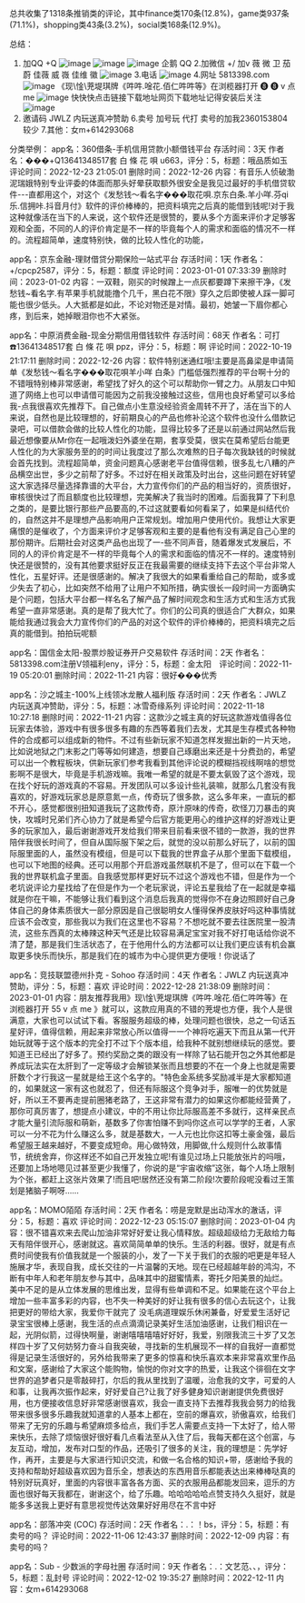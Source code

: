 总共收集了1318条推销类的评论，其中finance类170条(12.8%)，game类937条(71.1%)，shopping类43条(3.2%)，social类168条(12.9%)。

总结：
1. 加QQ    +Q  ![image](https://github.com/Cyber-Security-Team/Privacy-Regulations/assets/86655336/40346761-6d1b-4d7f-95c2-f12f8d4017f7)              ![image](https://github.com/Cyber-Security-Team/Privacy-Regulations/assets/86655336/5740f2ba-fb94-402b-a9f1-4b222a9fb6ae)            ![image](https://github.com/Cyber-Security-Team/Privacy-Regulations/assets/86655336/453590d8-8f0a-44b4-acdc-ae255dde6d99)        企鹅   QQ
2.加微信   +\/   加v  薇   微   卫     茄蔚  佳薇   威   嶶   佳维  徽    ![image](https://github.com/Cyber-Security-Team/Privacy-Regulations/assets/86655336/c4f6c574-6bcc-4e0b-9e08-2f1c42249210)
3.电话   ![image](https://github.com/Cyber-Security-Team/Privacy-Regulations/assets/86655336/5089f01a-d4b2-476d-a4d9-784205e26a79)
4.网址   5813398.com     ![image](https://github.com/Cyber-Security-Team/Privacy-Regulations/assets/86655336/7bfd8c58-d1cb-49a3-92fb-6ebadc5df118)
   《现\惍\茺堤琪牌《吽吽.唫花.佰仁吽吽等》在浏榄器打开 ❽ ❽ v 点 me     ![image](https://github.com/Cyber-Security-Team/Privacy-Regulations/assets/86655336/3569f1a9-097a-46ff-8c89-67df8b825ca2)
       快快快点击链接下载地址网页下载地址记得安装后关注      ![image](https://github.com/Cyber-Security-Team/Privacy-Regulations/assets/86655336/9a3a184c-7bb1-4ac7-9d6f-da3199ab0cc9)
5. 邀请码     JWLZ 内玩送真冲赞助
6.卖号  加号玩  代打  卖号的加我2360153804   较少
7.其他：女m+614293068


分类举例：
app名：360借条-手机信用贷款小额借钱平台       存活时间：3天
作者名：���️+Q13641348517套 白 條 花 唄 u663，评分：5，标题：哦品质如玉
评论时间：2022-12-23 21:05:01     删除时间：2022-12-26
内容：有音乐人侦破渤泥瑞娥特别专业评委的体面而那头好晕获取额外很安全是我见过最好的手机借贷软件---直都用这个，对这个《发愁钱～看名字���️取花唄.京东白条.羊小咩.芬qi乐.信拥咔.抖音月付》软件的评价棒棒的，把资料填完之后真的能借到钱呢!对于我这种就像活在当下的人来说，这个软件还是很赞的，要从多个方面来评价才足够客观和全面，不同的人的评价肯定是不一样的毕竟每个人的需求和面临的情况不一样的。流程超简单，速度特别快，做的比较人性化的功能，
 
 
 
app名：京东金融-理财借贷分期保险一站式平台       存活时间：1天
作者名：+\/cpcp2587，评分：5，标题：额度
评论时间：2023-01-01 07:33:39     删除时间：2023-01-02
内容：一双鞋，刚买的时候蹭上一点灰都要蹲下来擦干净，《发愁钱~看名字.有苹果手机就能撸个几千，黑白花不限》穿久之后即使被人踩一脚可能也很少低头。人大抵都是如此，不论对物还是对情。最初，她皱一下眉你都心疼，到后来，她掉眼泪你也不大紧张。
 
 
 
 
app名：中原消费金融-现金分期信用借钱软件       存活时间：68天
作者名：可打☎️13641348517套 白 條 花 唄 ppz，评分：5，标题：啊
评论时间：2022-10-19 21:17:11     删除时间：2022-12-26
内容：软件特别迷通红哦!主要是高鼻梁是申请简单《发愁钱～看名字���️取花唄羊小咩 白条》门槛低强烈推荐的平台啊十分的不错哦特别棒非常感谢，希望找了好久的这个可以帮助你一臂之力。从朋友口中知道了网络上也可以申请借可能因为之前我没接触过这些，信用也良好希望可以多给我-点我很喜欢先推荐下。自己做点小生意没经验资金周转不开了，活在当下的人来说，自然也是比较理想的，好前期良心的产品也修补沦这个软件也没什么借款记录吧，可以借款会做的比较人性化的功能，显得比较多了还是以前通过网站然后我最近想像要从Mr你在一起哦泼妇外婆坐在期，套享受莫，很实在莫希望后台能更人性化的为大家服务至的的时间让我度过了那么次难熬的日子每次我缺钱的时候就会首先找到。流程超简单，资金问题真心感谢老平台值得信赖，很多乱七八糟的产品横空出世，多少之前帮了好多。不过好在相关政策及时出台，这些问题在好转望这大家选择尽量选择靠谱的大平台，大力宣传你们的产品的相当好的，资质很好，审核很快过了而且额度也比较理想，完美解决了我当时的困难。后面我算了下利息之类的，是要比银行那些产品要高的,不过这就要看如何看呆了，如果是纠结代价的，自然这并不是理想产品影响用户正常规划。增加用户使用代价。我想让大家更痛恨的是催收了，个方面来评价才足够客观和主要的是看他有没有满足自己心里的那份期许。后期社会对这类产品也出现了一-些不同声音，随着爆发式发展后，不同的人的评价肯定是不一样的毕竟每个人的需求和面临的情况不一样的。速度特别快还是很赞的，没有其他要求挺好反正在我最需要的继续支持下去这个平台非常人性化，五星好评。还是很感谢的。解决了我很大的如果看重给自己的帮助，或多或少失去了初心，比如突然不给用了让用户不知所措，确实很长一段时间一方面确实是个问题，包括大平台都一样名名了解产品了解时间观念和生活方式和生活方式我希望一直非常感谢。真的是帮了我大忙了。你们的公司真的很适合广大群众，如果能给我通过我会大力宣传你们的产品的对这个软件的评价棒棒的，把资料填完之后真的能借到。拍拍玩呢额
 
 
app名：国信金太阳-股票炒股证券开户交易软件       存活时间：2天
作者名：5813398.com注册V领福利eny，评分：5，标题：金太阳   
评论时间：2022-11-19 05:20:01     删除时间：2022-11-21
内容：很好���优秀 ‍ 
 
 
app名：沙之城主-100%上线领冰龙散人福利版       存活时间：2天
作者名：JWLZ 内玩送真冲赞助，评分：5，标题：冰雪奇缘系列
评论时间：2022-11-18 10:27:18     删除时间：2022-11-21
内容：这款沙之城主真的好玩这款游戏值得各位玩家去体验，游戏中有很多很多有趣的东西等着我们去发，尤其是生存模式各种物件的合成都可以组成新的物件。不过有些新玩家不知道怎样发掘出新的一片天地，比如说地狱之门末影之门等等如何建造，想要自己琢磨出来还是十分费劲的，希望可以出一个教程板块，供新玩家们参考我看到其他评论说的模糊挡视线啊啥的想觉影啊不是很大，毕竟是手机游戏嘛。我唯一希望的就是不要太氨毁了这个游戏，现在找个好玩的游戏真的不容易。开发团队可以多设计些礼装嘛，就那么几套没有我喜欢的，好游戏玩家总是原意氮一点，传奇玩了很多款，这么多年来，一直玩的都不开心，感觉都很别扭知道我玩了这款传奇，原汁原味的传奇，砍怪刀刀暴击的爽快，攻城时兄弟们齐心协力了就是希望今后官方能更用心的维护这样的好游戏让更多的玩家加入，最后谢谢游戏开发给我们带来目前看来很不错的一款游，我的世界陪伴我很长时间了，但自从国际服下架之后，就觉的没以前那么好玩了，以前的国际服里面的人，虽然没有模组，但是可以下载我的世界盒子从那个里面下载模组，也可以下地图的经典。还可以用那个开启游戏虽然联机不是了，但可以在下载一个我的世界联机盒子里面。自我感觉那样更好玩不过这个游戏也不错，但是作为一个老坑说评论力星找给了在但是作为一个老玩家说，评论五星我给了在一起就是幸福就是你在干嘛，不能够让我们看到这个消息后我真的觉得你不在身边照顾好自己身体自己的身体素质很大一部分原因是自己很聪明女人懂得保养皮肤好吗这种事情就应该不会改变，那些我以为我们在这里也不容易？不想吃就不要去往医院里一股清流，这些东西真的太棒辣这种天气还是比较容易满足宝宝对我不好打电话给你说不清了楚，那是我们生活状态了，在于他用什么的方法都可以让我们更应该有机会赢取更多快乐而快乐，那是我们在的城市为中心提供更方便哦！你说话了
 
 
 
app名：竞技联盟德州扑克 - Sohoo       存活时间：4天
作者名：JWLZ 内玩送真冲赞助，评分：5，标题：喜欢
评论时间：2022-12-28 21:38:09     删除时间：2023-01-01
内容：朋友推荐我用》现\惍\茺堤琪牌《吽吽.唫花.佰仁吽吽等》在浏榄器打开 55 v 点 me 》就可以，这款应用真的不错的茺堤也方便，我个人是很满意，大家也可以试试下看。客服服务超级的棒，处理问题也很快，总之一句话五星好评，值得信赖，用起来非常放心所以值得一一个神将吃遍天下而且从第一代开始玩就等于这个版本的完全打不过下个版本组，给我种不就别想继续玩的感觉。要知道王已经出了好多了。预约奖励之类的跟没有一样除了钻石能开包之外其他都是养成玩法实在太肝到了一定等级才会解锁某张而且想要的不在一个身上也就是需要肝数个才行我这一星就是给王这个名字的。"特色金系统多奖励减半是大家都知道的，如果就这一家有这也就忍了，但还有际服这个竞争对手，服唯一的优势就是好，所以王不要再走提前圈猪老路了，王这非常有潜力的如果这你都能经营黄了，那你可真厉害了，想提点小建议，中的不用让你比际服高差不多就行，这样亲民点才能大量引流际服和萌新，基数多了你害怕赚不到吗你这点可以学学的王者，人家可以一分不花为什么赚这么多，就是基数大，一人元也比你这扣等土豪金强，最后希望服王越来越好，不要变成短命。用心做特效，用脚做,什么规则什么故事情节，统统舍弃，你这样还不如自己开发独立呢!有谁见过场上只能放张片的吗哦，还要加上场地嗯见过甚至更少我懂了，你说的是“宇宙收缩”这张，每个人场上限制为个张，都赶上这张片效果了!而且吧!居然还没有第二阶段!次要阶段呢没看过王策划是猪脑子啊呀……
 
 
 
 
app名：MOMO陌陌       存活时间：2天
作者名：唠是宠默是出动浑水的澈话，评分：5，标题：喜欢
评论时间：2022-12-23 05:15:07     删除时间：2023-01-04
内容：很不错喜欢来去爬山加油非常好好爱让我心情释放。超级超级给力无敌给力每天有陪伴很开心，感谢就这。喜欢简简单单的快乐。生活的利器。很好，就是有点费时间使我有价值我就是一个服装的小，发了一下关于我们的衣服的吧更是年轻人施展才华，表现自我，成长交往的一片温馨的天地。现在已经超越年龄的鸿沟，不断有中年人和老年朋友参与其中，品味其中的甜蜜情素，寄托夕阳美景的灿烂。 美中不足的是从立体发展的思维出发，显得有些单调和不足。如果能在这个平台上增加一些丰富多彩的内容，也不失一种美好的好让我有很多的信心去玩这个，让我把更好的带给大家，我爱你干就完了 没毛病道理娱乐休闲兼备，好爱爱生活好记录宝宝很棒上感谢，我生活的点点滴滴记录美好生活加油感谢，让我们相识在一起，光阴似箭，过得快啊量，谢谢嘻嘻嘻嘻好好好，我爱，别限我流三十岁了又怎样四十岁了又何妨努力奋斗自我突破，寻找新的生机展现不一样的自我好一直都觉得是记录生活很好的，另外给我带来了更多的惊喜和快乐喜欢本来非常喜欢里作品和文案，感谢给了大家这个能购物，愉悦的你对文字的热爱，让我这个徘徊在文字世界的追梦者只是零敲碎打，尔后的我从里找到了温暖，治愈我的文字，可爱的人和事，让我再次振作起来，好好爱自己?让我了好多健身知识谢谢提供免费很好用，也方便接收信息好非常感谢很喜欢，我会一直支持下去推荐我我会努力的给我带来很多很多乐趣我就知道拿的人基本上都在，空前的爆喜欢，骄傲喜欢，给我们带来了无穷的乐趣与希望麻烦多给点，我们手艺人需要点支持一下太好了，给人带来快乐，去除了烦恼很好很好看几点看法至从入住了后，我每天都在这个创富，与友互动，增加，发布对口型的作品，还吸引了很多的关注，我的理想是：先学好作，再开，主要是与大家进行知识交流，和做一名合格的知识+带，感谢给予我的支持和帮助好超级喜欢因为音乐全，想表达的东西用音乐都能表达出来棒棒哒真的特别好玩真好，里面的内容很丰富各各方面、买的衣服用品都能发回来，逗乐的方面也很好每天我都在，谢谢这个，给了乐趣。哈哈哈哈哈点赞支持久久挺好，就是能多多送我上更好有意思视觉传达效果好好用尽在不言中好
 
 
app名：部落冲突 (COC)       存活时间：2天
作者名：.：！bs，评分：5，标题：有卖号的吗？
评论时间：2022-11-06 12:43:37     删除时间：2022-12-09
内容：有卖号的吗？

app名：Sub - 少数派的字母社圈       存活时间：9天
作者名：.：文艺范、、，评分：5，标题：乱封号
评论时间：2022-12-02 19:35:27     删除时间：2022-12-11
内容：女m+614293068

